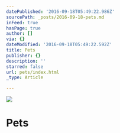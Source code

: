 ```yaml
---
datePublished: '2016-09-18T05:49:22.986Z'
sourcePath: _posts/2016-09-18-pets.md
inFeed: true
hasPage: true
author: []
via: {}
dateModified: '2016-09-18T05:49:22.592Z'
title: Pets
publisher: {}
description: ''
starred: false
url: pets/index.html
_type: Article

---
```

![](https://the-grid-user-content.s3-us-west-2.amazonaws.com/0761725d-0ed8-41b0-af35-71e659f4891e.jpg)

# Pets